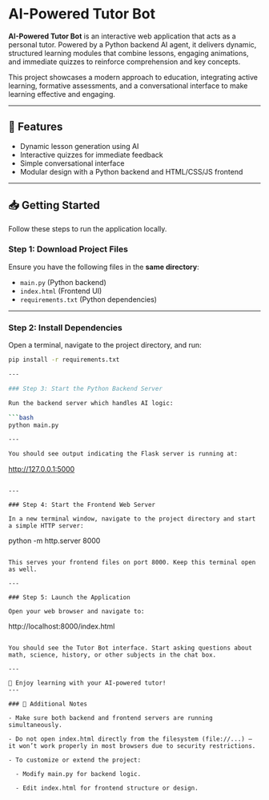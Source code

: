 # AI-Powered Tutor Bot

**AI-Powered Tutor Bot** is an interactive web application that acts as a personal tutor. Powered by a Python backend AI agent, it delivers dynamic, structured learning modules that combine lessons, engaging animations, and immediate quizzes to reinforce comprehension and key concepts.

This project showcases a modern approach to education, integrating active learning, formative assessments, and a conversational interface to make learning effective and engaging.

---

## 🚀 Features

- Dynamic lesson generation using AI
- Interactive quizzes for immediate feedback
- Simple conversational interface
- Modular design with a Python backend and HTML/CSS/JS frontend

---

## 📥 Getting Started

Follow these steps to run the application locally.

### Step 1: Download Project Files

Ensure you have the following files in the **same directory**:

- `main.py` (Python backend)
- `index.html` (Frontend UI)
- `requirements.txt` (Python dependencies)

---

### Step 2: Install Dependencies

Open a terminal, navigate to the project directory, and run:

```bash
pip install -r requirements.txt

---

### Step 3: Start the Python Backend Server

Run the backend server which handles AI logic:

```bash
python main.py

---

You should see output indicating the Flask server is running at:

```
http://127.0.0.1:5000
```

---

### Step 4: Start the Frontend Web Server

In a new terminal window, navigate to the project directory and start a simple HTTP server:

```
python -m http.server 8000
```

This serves your frontend files on port 8000. Keep this terminal open as well.

---

### Step 5: Launch the Application

Open your web browser and navigate to:

```
http://localhost:8000/index.html
```

You should see the Tutor Bot interface. Start asking questions about math, science, history, or other subjects in the chat box.

---

🎉 Enjoy learning with your AI-powered tutor!
---

### 📖 Additional Notes

- Make sure both backend and frontend servers are running simultaneously.

- Do not open index.html directly from the filesystem (file://...) — it won’t work properly in most browsers due to security restrictions.

- To customize or extend the project:

  - Modify main.py for backend logic.

  - Edit index.html for frontend structure or design.
